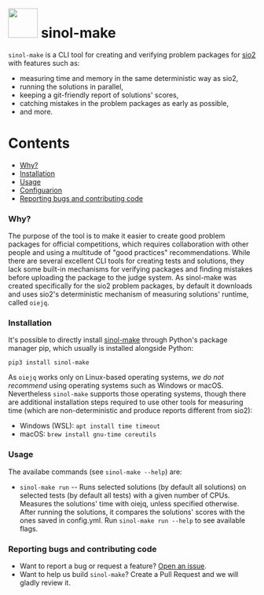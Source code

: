# <img src="https://avatars.githubusercontent.com/u/2264918?s=200&v=4" height=60em> sinol-make

`sinol-make` is a CLI tool for creating and verifying problem packages
for [sio2](https://github.com/sio2project/oioioi)
with features such as:
- measuring time and memory in the same deterministic way as sio2,
- running the solutions in parallel,
- keeping a git-friendly report of solutions' scores,
- catching mistakes in the problem packages as early as possible,
- and more.

# Contents

- [Why?](#why)
- [Installation](#installation)
- [Usage](#usage)
- [Configuarion](#configuration)
- [Reporting bugs and contributing code](#reporting-bugs-and-contributing-code)

### Why?

The purpose of the tool is to make it easier to create good problem packages
for official competitions, which requires collaboration with other people
and using a multitude of "good practices" recommendations.
While there are several excellent CLI tools for creating tests and solutions,
they lack some built-in mechanisms for verifying packages and finding mistakes
before uploading the package to the judge system.
As sinol-make was created specifically for the sio2 problem packages,
by default it downloads and uses sio2's deterministic mechanism of measuring
solutions' runtime, called `oiejq`.

### Installation

It's possible to directly install [sinol-make](https://pypi.org/project/sinol-make/)
through Python's package manager pip, which usually is installed alongside Python:

```
pip3 install sinol-make
```

As `oiejq` works only on Linux-based operating systems,
*we do not recommend* using operating systems such as Windows or macOS.
Nevertheless `sinol-make` supports those operating systems,
though there are additional installation steps required to use
other tools for measuring time (which are non-deterministic and produce reports different from sio2):
- Windows (WSL): `apt install time timeout`
- macOS: `brew install gnu-time coreutils`

### Usage

The availabe commands (see `sinol-make --help`) are:

- `sinol-make run` -- Runs selected solutions (by default all solutions) on selected tests (by default all tests) with a given number
of CPUs. Measures the solutions' time with oiejq, unless specified otherwise. After running the solutions, it
compares the solutions' scores with the ones saved in config.yml.
Run `sinol-make run --help` to see available flags.

### Reporting bugs and contributing code

- Want to report a bug or request a feature? [Open an issue](https://github.com/sio2project/sinol-make/issues).
- Want to help us build `sinol-make`? Create a Pull Request and we will gladly review it.

